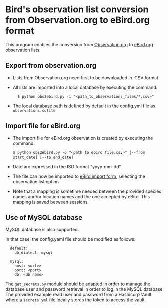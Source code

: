 # Bird's observation list conversion from Observation.org to eBird.org format

This program enables the conversion from [Observation.org](http://observation.org) to [eBird.org](http://eBird.org)
observation lists.

## Export from observation.org

- Lists from Observation.org need first to be downloaded in .CSV format.
- All lists are imported into a local database by executing the command:

        $ python obs2ebird.py -i "<path_to_observations_files/*.csv>"

- The local database path is defined by default in the config.yml file as `observations.sqlite`

## Import file for eBird.org

- The import file for eBird.org observation is created by executing the command:

      $ python obs2ebird.py -o "<path_to_ebird_file.csv>" [--from start_date] [--to end_date] 

- Date are expressed in the ISO format "yyyy-mm-dd"

- The file can now be imported to [eBird import form](https://ebird.org/import/upload.form?theme=ebird), selecting the observation list option

- Note that a mapping is sometime needed between the provided species names and/or location names and the one accepted by eBird. This mapping is saved between sessions.

## Use of MySQL database

MySQL database is also supported. 

In that case, the config.yaml file should be modified as follows:

      default:
        db_dialect: mysql

      mysql:
        host: <url>>
        port: <port>
        db: <db name>



The `get_secrets.py` module should be adapted in order to manage the database user and password retrieval in order to log in the MySQL database
The provided example read user and password from a Hashicorp Vault where a `secrets.yml` file locally stores the token to access the vault.